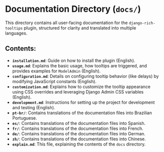 # Documentation Directory (`docs/`)

This directory contains all user-facing documentation for the `django-rich-tooltips` plugin, structured for clarity and translated into multiple languages.

## Contents:

*   **`installation.md`**: Guide on how to install the plugin (English).
*   **`usage.md`**: Explains the basic usage, how tooltips are triggered, and provides examples for `ModelAdmin` (English).
*   **`configuration.md`**: Details on configuring tooltip behavior (like delays) by modifying JavaScript constants (English).
*   **`customization.md`**: Explains how to customize the tooltip appearance using CSS overrides and leveraging Django Admin CSS variables (English).
*   **`development.md`**: Instructions for setting up the project for development and testing (English).
*   **`pt-br/`**: Contains translations of the documentation files into Brazilian Portuguese.
*   **`es/`**: Contains translations of the documentation files into Spanish.
*   **`fr/`**: Contains translations of the documentation files into French.
*   **`de/`**: Contains translations of the documentation files into German.
*   **`zh/`**: Contains translations of the documentation files into Chinese.
*   **`explain.md`**: This file, explaining the contents of the `docs` directory.

